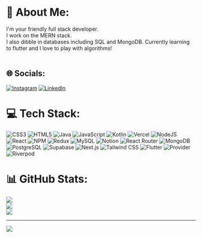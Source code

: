 # 💫 About Me:
I'm your friendly full stack developer.<br>I work on the MERN stack.<br>I also dibble in databases including SQL and MongoDB. Currently learning to flutter and I love to play with algorithms!<br><br>


## 🌐 Socials:
[![Instagram](https://img.shields.io/badge/Instagram-%23E4405F.svg?logo=Instagram&logoColor=white)](https://instagram.com/abdullah_anzar_) [![LinkedIn](https://img.shields.io/badge/LinkedIn-%230077B5.svg?logo=linkedin&logoColor=white)](https://linkedin.com/in/abdullah-anzar-395270234) 

# 💻 Tech Stack:
![CSS3](https://img.shields.io/badge/css3-%231572B6.svg?style=for-the-badge&logo=css3&logoColor=white) ![HTML5](https://img.shields.io/badge/html5-%23E34F26.svg?style=for-the-badge&logo=html5&logoColor=white) ![Java](https://img.shields.io/badge/java-%23ED8B00.svg?style=for-the-badge&logo=java&logoColor=white) ![JavaScript](https://img.shields.io/badge/javascript-%23323330.svg?style=for-the-badge&logo=javascript&logoColor=%23F7DF1E) ![Kotlin](https://img.shields.io/badge/kotlin-%230095D5.svg?style=for-the-badge&logo=kotlin&logoColor=white) ![Vercel](https://img.shields.io/badge/vercel-%23000000.svg?style=for-the-badge&logo=vercel&logoColor=white) ![NodeJS](https://img.shields.io/badge/node.js-6DA55F?style=for-the-badge&logo=node.js&logoColor=white) ![React](https://img.shields.io/badge/react-%2320232a.svg?style=for-the-badge&logo=react&logoColor=%2361DAFB) ![NPM](https://img.shields.io/badge/NPM-%23000000.svg?style=for-the-badge&logo=npm&logoColor=white) ![Redux](https://img.shields.io/badge/redux-%23593d88.svg?style=for-the-badge&logo=redux&logoColor=white) ![MySQL](https://img.shields.io/badge/mysql-%2300f.svg?style=for-the-badge&logo=mysql&logoColor=white) ![Notion](https://img.shields.io/badge/Notion-%23000000.svg?style=for-the-badge&logo=notion&logoColor=white) ![React Router](https://img.shields.io/badge/React_Router-CA4245?style=for-the-badge&logo=react-router&logoColor=white) ![MongoDB](https://img.shields.io/badge/MongoDB-%234ea94b.svg?style=for-the-badge&logo=mongodb&logoColor=white) ![PostgreSQL](https://img.shields.io/badge/PostgreSQL-336791?style=for-the-badge&logo=postgresql&logoColor=white) ![Supabase](https://img.shields.io/badge/Supabase-005F9E?style=for-the-badge&logo=supabase&logoColor=white) ![Next.js](https://img.shields.io/badge/Next.js-000000?style=for-the-badge&logo=next.js&logoColor=white ) ![Tailwind CSS](https://img.shields.io/badge/Tailwind_CSS-38B2AC?style=for-the-badge&logo=tailwind-css&logoColor=white) ![Flutter](https://img.shields.io/badge/Flutter-02569B?style=for-the-badge&logo=flutter&logoColor=white) ![Provider](https://img.shields.io/badge/Provider-FFD800?style=for-the-badge&logo=dart&logoColor=white) ![Riverpod](https://img.shields.io/badge/Riverpod-3399FF?style=for-the-badge&logo=dart&logoColor=white)

# 📊 GitHub Stats:
![](https://github-readme-stats.vercel.app/api?username=abdullahanzar&theme=monokai&hide_border=false&include_all_commits=false&count_private=false)<br/>
![](https://github-readme-streak-stats.herokuapp.com/?user=abdullahanzar&theme=monokai&hide_border=false)<br/>
![](https://github-readme-stats.vercel.app/api/top-langs/?username=abdullahanzar&theme=monokai&hide_border=false&include_all_commits=false&count_private=false&layout=compact)

---
[![](https://visitcount.itsvg.in/api?id=abdullahanzar&icon=0&color=6)](https://visitcount.itsvg.in)

<!-- Proudly created with GPRM ( https://gprm.itsvg.in ) -->
